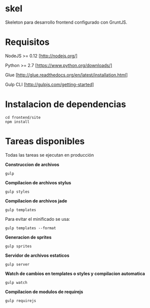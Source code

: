 skel
====
Skeleton para desarrollo frontend configurado con GruntJS.

Requisitos
==============
NodeJS >= 0.12 [http://nodejs.org/]

Python >= 2.7 [https://www.python.org/downloads/]

Glue [http://glue.readthedocs.org/en/latest/installation.html]

Gulp CLI [http://gulpjs.com/getting-started]

Instalacion de dependencias
===========================

```shell
cd frontend/site
npm install
```

Tareas disponibles
==================

Todas las tareas se ejecutan en producción

**Construccion de archivos**
```shell
gulp
```


**Compilacion de archivos stylus**
```shell
gulp styles
```


**Compilacion de archivos jade**
```shell
gulp templates
```
Para evitar el minificado se usa:
```shell
gulp templates --format
```

**Generacion de sprites**

```shell
gulp sprites
```


**Servidor de archivos estaticos**

```shell
gulp server
```

**Watch de cambios en templates o styles y compilacion automatica**

```shell
gulp watch
```

**Compilacion de modulos de requirejs**

```shell
gulp requirejs
```
